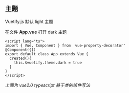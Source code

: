 ## 主题
Vuetify.js 默认 light 主题

在文件 <strong>App.vue</strong> 打开 dark 主题



```vue
<script lang="ts">
import { Vue, Component } from 'vue-property-decorator'
@Component({})
export default class App extends Vue {
  created(){
    this.$vuetify.theme.dark = true
  }
}
</script>
```
<i>上面为 vue2.0 typescript 基于类的组件写法</i>